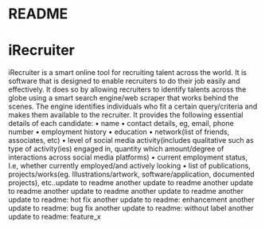 # README

# iRecruiter

iRecruiter is a smart online tool for recruiting talent across the world. It is software that is designed to enable recruiters to do their job easily and effectively. It does so by allowing recruiters to identify talents across the globe using a smart search engine/web scraper that works behind the scenes. The engine identifies individuals who fit a certain query/criteria and makes them available to the recruiter. It provides the following essential details of each candidate:
    • name
    • contact details, eg, email, phone number
    • employment history
    • education 
    • network(list of friends, associates, etc)
    • level of social media activity(includes qualitative such as type of activity(ies) engaged in, quantity which amount/degree of interactions across social media platforms)
    • current employment status, I.e, whether currently employed/and actively looking
    • list of publications, projects/works(eg. Illustrations/artwork, software/application, documented projects), etc..update to readme
another update to readme
another update to readme
another update to readme
another update to readme
another update to readme: hot fix
another update to readme: enhancement
another update to readme: bug fix
another update to readme: without label
another update to readme: feature_x
